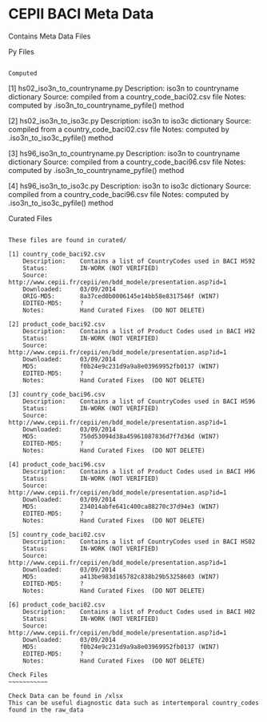 CEPII BACI Meta Data
====================

Contains Meta Data Files

Py Files
~~~~~~~~

Computed
~~~~~~~~

[1] hs02_iso3n_to_countryname.py
	Description: 	iso3n to countryname dictionary
	Source: 		compiled from a country_code_baci02.csv file
	Notes: 			computed by .iso3n_to_countryname_pyfile() method

[2] hs02_iso3n_to_iso3c.py
	Description: 	iso3n to iso3c dictionary
	Source: 		compiled from a country_code_baci02.csv file
	Notes: 			computed by .iso3n_to_iso3c_pyfile() method

[3] hs96_iso3n_to_countryname.py
	Description: 	iso3n to countryname dictionary
	Source: 		compiled from a country_code_baci96.csv file
	Notes: 			computed by .iso3n_to_countryname_pyfile() method

[4] hs96_iso3n_to_iso3c.py
	Description: 	iso3n to iso3c dictionary
	Source: 		compiled from a country_code_baci96.csv file
	Notes: 			computed by .iso3n_to_iso3c_pyfile() method

Curated Files
~~~~~~~~~~~~~

These files are found in curated/

[1] country_code_baci92.csv 		
	Description: 	Contains a list of CountryCodes used in BACI HS92
	Status: 		IN-WORK (NOT VERIFIED)
	Source: 		http://www.cepii.fr/cepii/en/bdd_modele/presentation.asp?id=1
	Downloaded: 	03/09/2014
	ORIG-MD5: 		8a37ced0b0006145e14bb58e8317546f (WIN7)
	EDITED-MD5: 	?
	Notes: 			Hand Curated Fixes  (DO NOT DELETE)

[2] product_code_baci92.csv
	Description: 	Contains a list of Product Codes used in BACI H92
	Status: 		IN-WORK (NOT VERIFIED)
	Source: 		http://www.cepii.fr/cepii/en/bdd_modele/presentation.asp?id=1
	Downloaded: 	03/09/2014
	MD5: 			f0b24e9c231d9a9a8e03969952fb0137 (WIN7)	
	EDITED-MD5: 	?	
	Notes: 			Hand Curated Fixes  (DO NOT DELETE)		

[3] country_code_baci96.csv 		
	Description: 	Contains a list of CountryCodes used in BACI HS96
	Status: 		IN-WORK (NOT VERIFIED)
	Source: 		http://www.cepii.fr/cepii/en/bdd_modele/presentation.asp?id=1
	Downloaded: 	03/09/2014
	MD5: 			750d53094d38a45961087836d7f7d36d (WIN7)
	EDITED-MD5: 	?
	Notes: 			Hand Curated Fixes  (DO NOT DELETE)

[4] product_code_baci96.csv
	Description: 	Contains a list of Product Codes used in BACI H96
	Status: 		IN-WORK (NOT VERIFIED)
	Source: 		http://www.cepii.fr/cepii/en/bdd_modele/presentation.asp?id=1
	Downloaded: 	03/09/2014
	MD5: 			234014abfe641c400ca88270c37d94e3 (WIN7)	
	EDITED-MD5: 	?	
	Notes: 			Hand Curated Fixes  (DO NOT DELETE)		

[5] country_code_baci02.csv 		
	Description: 	Contains a list of CountryCodes used in BACI HS02
	Status: 		IN-WORK (NOT VERIFIED)
	Source: 		http://www.cepii.fr/cepii/en/bdd_modele/presentation.asp?id=1
	Downloaded: 	03/09/2014
	MD5: 			a413be983d165782c838b29b53258603 (WIN7)
	EDITED-MD5: 	?
	Notes: 			Hand Curated Fixes  (DO NOT DELETE)

[6] product_code_baci02.csv
	Description: 	Contains a list of Product Codes used in BACI H02
	Status: 		IN-WORK (NOT VERIFIED)
	Source: 		http://www.cepii.fr/cepii/en/bdd_modele/presentation.asp?id=1
	Downloaded: 	03/09/2014
	MD5: 			f0b24e9c231d9a9a8e03969952fb0137 (WIN7)		
	EDITED-MD5: 	?
	Notes: 			Hand Curated Fixes  (DO NOT DELETE)		

Check Files
~~~~~~~~~~~

Check Data can be found in /xlsx
This can be useful diagnostic data such as intertemporal country_codes found in the raw_data


